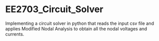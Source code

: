 # EE2703_Circuit_Solver
 Implementing a circuit solver in python that reads the input csv file and applies Modified Nodal Analysis to obtain all the nodal voltages and currents.
